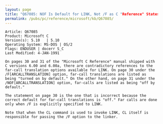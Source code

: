 ```yaml
---
layout: page
title: "Q67085: NOF Is Default for LINK, Not /F as C "Reference" States"
permalink: /pubs/pc/reference/microsoft/kb/Q67085/
---
```


	Article: Q67085
	Product: Microsoft C
	Version(s): 5.10   | 5.10
	Operating System: MS-DOS | OS/2
	Flags: ENDUSER | docerr S_C
	Last Modified: 4-JAN-1991
	
	On pages 30 and 31 of the "Microsoft C Reference" manual shipped with
	C versions 6.00 and 6.00a, there are contradictory references to the
	far-call translation options available for LINK. On page 30 under the
	/F[ARCALLTRANSLATION] option, far-call translations are listed as
	being "turned on by default." On the other hand, on page 31 under the
	/NOF[ARCALLTRANSLATION] option, far-calls are listed as being "off by
	default."
	
	The statement on page 30 is the one that is incorrect because the
	correct default for far-call translations is "off." Far calls are done
	only when /F is explicitly specified to LINK.
	
	Note that when the CL command is used to invoke LINK, CL itself is
	responsible for passing the /F option to the linker.
